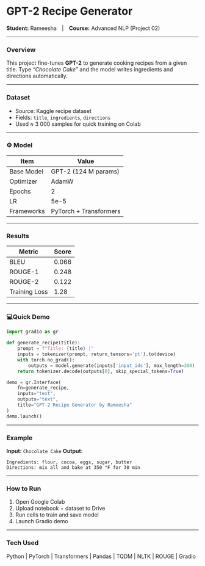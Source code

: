 # GPT-2 Recipe Generator

**Student:** Rameesha | **Course:** Advanced NLP (Project 02)

---

###  Overview

This project fine-tunes **GPT-2** to generate cooking recipes from a given title.
Type *“Chocolate Cake”* and the model writes ingredients and directions automatically.

---

### Dataset

* Source: Kaggle recipe dataset
* Fields: `title`, `ingredients`, `directions`
* Used ≈ 3 000 samples for quick training on Colab

---

### ⚙️ Model

| Item       | Value                  |
| ---------- | ---------------------- |
| Base Model | GPT-2 (124 M params)   |
| Optimizer  | AdamW                  |
| Epochs     | 2                      |
| LR         | 5e-5                   |
| Frameworks | PyTorch + Transformers |

---

### Results

| Metric        | Score |
| ------------- | ----- |
| BLEU          | 0.066 |
| ROUGE-1       | 0.248 |
| ROUGE-2       | 0.122 |
| Training Loss | 1.28  |

---

### 💻Quick Demo

```python
import gradio as gr

def generate_recipe(title):
    prompt = f"Title: {title} |"
    inputs = tokenizer(prompt, return_tensors='pt').to(device)
    with torch.no_grad():
        outputs = model.generate(inputs['input_ids'], max_length=300)
    return tokenizer.decode(outputs[0], skip_special_tokens=True)

demo = gr.Interface(
    fn=generate_recipe,
    inputs="text",
    outputs="text",
    title="GPT-2 Recipe Generator by Rameesha"
)
demo.launch()
```

---

###  Example

**Input:** `Chocolate Cake`
**Output:**

```
Ingredients: flour, cocoa, eggs, sugar, butter
Directions: mix all and bake at 350 °F for 30 min
```

---

###  How to Run

1. Open Google Colab
2. Upload notebook + dataset to Drive
3. Run cells to train and save model
4. Launch Gradio demo

---

###  Tech Used

Python | PyTorch | Transformers | Pandas | TQDM | NLTK | ROUGE | Gradio


